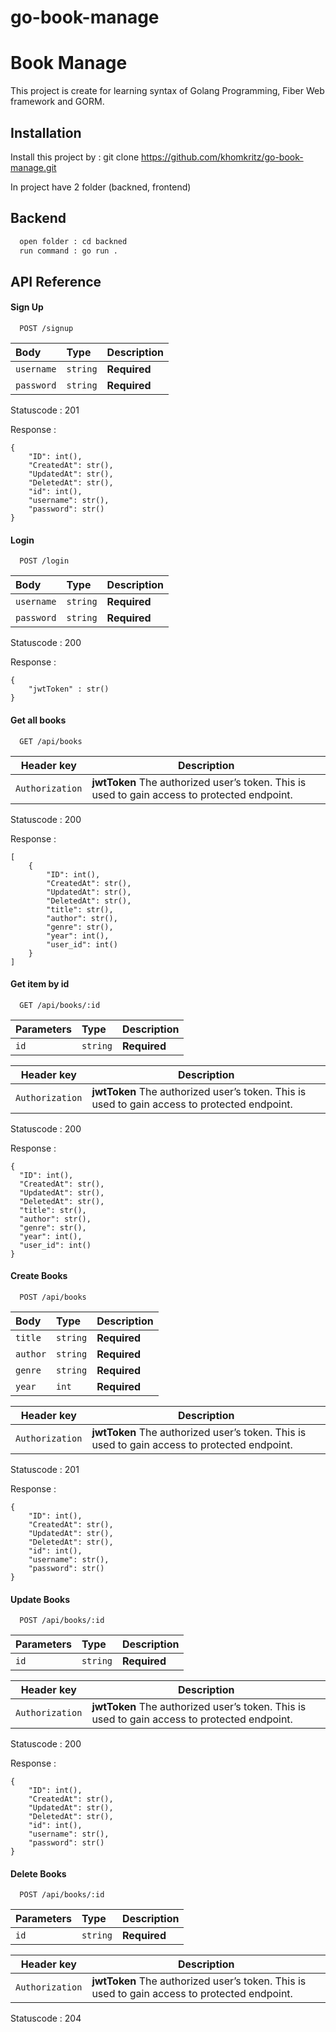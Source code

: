 # go-book-manage


# Book Manage

This project is create for learning syntax of Golang Programming, Fiber Web framework and GORM. 


## Installation

Install this project by : git clone https://github.com/khomkritz/go-book-manage.git

In project have 2 folder (backned, frontend)

## Backend

```bash
  open folder : cd backned
  run command : go run .
```


    
## API Reference

#### Sign Up

```https
  POST /signup
```

| Body | Type     | Description                |
| :-------- | :------- | :------------------------- |
| `username` | `string` | **Required** |
| `password` | `string` | **Required** |

Statuscode : 201

Response : 
```
{
    "ID": int(),
    "CreatedAt": str(),
    "UpdatedAt": str(),
    "DeletedAt": str(),
    "id": int(),
    "username": str(),
    "password": str()
}
```

#### Login

```https
  POST /login
```

| Body | Type     | Description                |
| :-------- | :------- | :------------------------- |
| `username` | `string` | **Required** |
| `password` | `string` | **Required** |

Statuscode : 200

Response : 
```
{
    "jwtToken" : str()
}
```
#### Get all books 

```https
  GET /api/books
```
| Header key        | Description                              |
| ----------------- | ---------------------------------------- |
| `Authorization`   | **jwtToken** The authorized user’s token. This is used to gain access to protected endpoint. |

Statuscode : 200

Response : 
```
[
    {
        "ID": int(),
        "CreatedAt": str(),
        "UpdatedAt": str(),
        "DeletedAt": str(),
        "title": str(),
        "author": str(),
        "genre": str(),
        "year": int(),
        "user_id": int()
    }
]
```


#### Get item by id

```http
  GET /api/books/:id
```
| Parameters | Type     | Description                |
| :-------- | :------- | :------------------------- |
| `id` | `string` | **Required** |

| Header key        | Description                              |
| ----------------- | ---------------------------------------- |
| `Authorization`   | **jwtToken** The authorized user’s token. This is used to gain access to protected endpoint. |

Statuscode : 200

Response : 
```
{
  "ID": int(),
  "CreatedAt": str(),
  "UpdatedAt": str(),
  "DeletedAt": str(),
  "title": str(),
  "author": str(),
  "genre": str(),
  "year": int(),
  "user_id": int()
}
```

#### Create Books

```https
  POST /api/books
```

| Body | Type     | Description                |
| :-------- | :------- | :------------------------- |
| `title` | `string` | **Required** |
| `author` | `string` | **Required** |
| `genre` | `string` | **Required** |
| `year` | `int` | **Required** |

| Header key        | Description                              |
| ----------------- | ---------------------------------------- |
| `Authorization`   | **jwtToken** The authorized user’s token. This is used to gain access to protected endpoint. |

Statuscode : 201

Response : 
```
{
    "ID": int(),
    "CreatedAt": str(),
    "UpdatedAt": str(),
    "DeletedAt": str(),
    "id": int(),
    "username": str(),
    "password": str()
}
```

#### Update Books

```https
  POST /api/books/:id
```

| Parameters | Type     | Description                |
| :-------- | :------- | :------------------------- |
| `id` | `string` | **Required** |


| Header key        | Description                              |
| ----------------- | ---------------------------------------- |
| `Authorization`   | **jwtToken** The authorized user’s token. This is used to gain access to protected endpoint. |

Statuscode : 200

Response : 
```
{
    "ID": int(),
    "CreatedAt": str(),
    "UpdatedAt": str(),
    "DeletedAt": str(),
    "id": int(),
    "username": str(),
    "password": str()
}
```

#### Delete Books

```https
  POST /api/books/:id
```

| Parameters | Type     | Description                |
| :-------- | :------- | :------------------------- |
| `id` | `string` | **Required** |


| Header key        | Description                              |
| ----------------- | ---------------------------------------- |
| `Authorization`   | **jwtToken** The authorized user’s token. This is used to gain access to protected endpoint. |

Statuscode : 204


